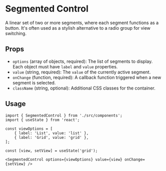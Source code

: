 # Segmented Control

A linear set of two or more segments, where each segment functions as a button. It's often used as a stylish alternative to a radio group for view switching.

## Props

*   `options` (array of objects, required): The list of segments to display. Each object must have `label` and `value` properties.
*   `value` (string, required): The `value` of the currently active segment.
*   `onChange` (function, required): A callback function triggered when a new segment is selected.
*   `className` (string, optional): Additional CSS classes for the container.

## Usage

```tsx
import { SegmentedControl } from './src/components';
import { useState } from 'react';

const viewOptions = [
    { label: 'List', value: 'list' },
    { label: 'Grid', value: 'grid' },
];

const [view, setView] = useState('grid');

<SegmentedControl options={viewOptions} value={view} onChange={setView} />
```
